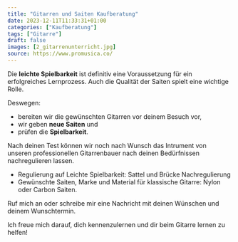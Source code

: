 ```yaml
---
title: "Gitarren und Saiten Kaufberatung"
date: 2023-12-11T11:33:31+01:00
categories: ["Kaufberatung"]
tags: ["Gitarre"]
draft: false
images: [2_gitarrenunterricht.jpg]
source: https://www.promusica.co/
---
```


Die **leichte Spielbarkeit** ist definitiv eine Voraussetzung für ein erfolgreiches Lernprozess. Auch die Qualität der Saiten spielt eine wichtige Rolle.

Deswegen:

- bereiten wir die gewünschten Gitarren vor deinem Besuch vor,
- wir geben **neue Saiten** und
- prüfen die **Spielbarkeit**.

Nach deinen Test können wir noch nach Wunsch das Intrument von unseren professionellen Gitarrenbauer nach deinen Bedürfnissen nachregulieren lassen.

- Regulierung auf Leichte Spielbarkeit: Sattel und Brücke Nachregulierung
- Gewünschte Saiten, Marke und Material für klassische Gitarre: Nylon oder Carbon Saiten.

Ruf mich an oder schreibe mir eine Nachricht mit deinen Wünschen und deinem Wunschtermin.

Ich freue mich darauf, dich kennenzulernen und dir beim Gitarre lernen zu helfen!
